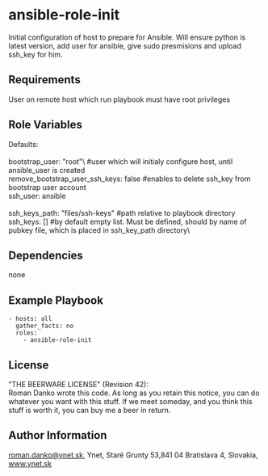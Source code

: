ansible-role-init
=========

Initial configuration of host to prepare for Ansible. Will ensure python is latest version, add user for ansible, give sudo presmisions and upload ssh_key for him. 

Requirements
------------

User on remote host which run playbook must have root privileges

Role Variables
--------------

Defaults:\
\
bootstrap_user: "root"\				#user which will initialy configure host, until ansible_user is created
\
remove_bootstrap_user_ssh_keys: false		#enables to delete ssh_key from bootstrap user account
\
ssh_user: ansible\
\
ssh_keys_path: "files/ssh-keys"			#path relative to playbook directory
\
ssh_keys: [] 					#by default empty list. Must be defined, should by name of pubkey file, which is placed in ssh_key_path directory\

Dependencies
------------

none

Example Playbook
---------------- 

	- hosts: all
	  gather_facts: no
	  roles:
	    - ansible-role-init

License
-------

"THE BEERWARE LICENSE" (Revision 42):                                                                                                                                            
                                                                                                                                                                                 Roman Danko wrote this code. As long as you retain this notice, you can do whatever you want with this stuff. If we meet someday, and you think this stuff is worth it, you can buy me a beer in return.

Author Information
------------------

roman.danko@ynet.sk, Ynet, Staré Grunty 53,841 04 Bratislava 4, Slovakia, www.ynet.sk
